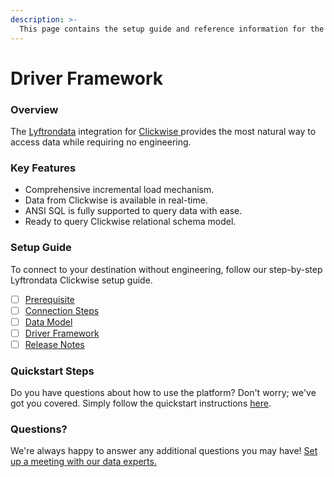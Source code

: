 ```yaml
---
description: >-
  This page contains the setup guide and reference information for the Clickwise source connector.
---
```


# Driver Framework

### Overview

The [Lyftrondata](https://www.lyftrondata.com/) integration for [Clickwise](https://www.lyftrondata.com/integration/clickwise/)[ ](https://www.lyftrondata.com/integration/clickwise/)provides the most natural way to access data while requiring no engineering.

### Key Features

* Comprehensive incremental load mechanism.
* Data from Clickwise is available in real-time.&#x20;
* ANSI SQL is fully supported to query data with ease.
* Ready to query Clickwise relational schema model.

### Setup Guide

To connect to your destination without engineering, follow our step-by-step Lyftrondata Clickwise setup guide.

* [ ] [Prerequisite](../../marketing-analytics/clickwise/prerequisite.md)
* [ ] [Connection Steps](../../marketing-analytics/clickwise/connection-steps.md)
* [ ] [Data Model](../../marketing-analytics/clickwise/data-model/)
* [ ] [Driver Framework](../../marketing-analytics/clickwise/driver-framework/)
* [ ] [Release Notes](../../marketing-analytics/clickwise/release-notes.md)

### Quickstart Steps

Do you have questions about how to use the platform? Don't worry; we've got you covered. Simply follow the quickstart instructions [here](../../../quickstart-steps.md).

### Questions? <a href="#questions" id="questions"></a>

We're always happy to answer any additional questions you may have! [Set up a meeting with our data experts.](https://www.lyftrondata.com/book-a-meeting/)


